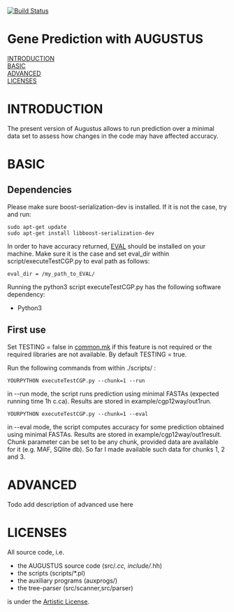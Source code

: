 [![Build Status](https://travis-ci.org/Gaius-Augustus/Augustus.svg?branch=master)](https://travis-ci.org/Gaius-Augustus/Augustus)

# Gene Prediction with AUGUSTUS

[INTRODUCTION](#introduction)  
[BASIC](#basicuse)  
[ADVANCED](#advanceduse)  
[LICENSES](#licenses)  

# INTRODUCTION

The present version of Augustus allows to run prediction over a minimal data set to assess how changes in the code may have affected accuracy.

# BASIC

## Dependencies
Please make sure boost-serialization-dev is installed. If it is not the case, try and run:

```
sudo apt-get update
sudo apt-get install libboost-serialization-dev
```
In order to have accuracy returned, [EVAL](https://mblab.wustl.edu/software/download/eval-2.2.8.tar.gz) should be installed on your machine. Make sure it is the case and set eval_dir within script/executeTestCGP.py to eval path as follows:

```
eval_dir = /my_path_to_EVAL/
```

Running the python3 script executeTestCGP.py has the following software dependency:
  - Python3

## First use
Set TESTING = false in [common.mk](common.mk) if this feature is not required or the required libraries are not available. By default TESTING = true.

Run the following commands from within ./scripts/ :
```
YOURPYTHON executeTestCGP.py --chunk=1 --run
```
in --run mode, the script runs prediction using minimal FASTAs (expected running time 1h c.ca). Results are stored in example/cgp12way/out1run.
```
YOURPYTHON executeTestCGP.py --chunk=1 --eval 
```
in --eval mode, the script computes accuracy for some prediction obtained using minimal FASTAs. Results are stored in example/cgp12way/out1result. Chunk parameter can be set to be any chunk, provided data are available for it (e.g. MAF, SQlite db). So far I made available such data for chunks 1, 2 and 3.

# ADVANCED
Todo add description of advanced use here

# LICENSES

All source code, i.e.
  - the AUGUSTUS source code (src/*.cc, include/*.hh)
  - the scripts (scripts/*.pl)
  - the auxiliary programs (auxprogs/)
  - the tree-parser (src/scanner,src/parser)
  
is under the [Artistic License](src/LICENSE.TXT).
